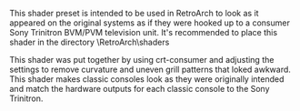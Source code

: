 This shader preset is intended to be used in RetroArch to look as it appeared on the original systems as if they were hooked up to a consumer Sony Trinitron BVM/PVM television unit. It's recommended to place this shader in the directory \RetroArch\shaders

This shader was put together by using crt-consumer and adjusting the settings to remove curvature and uneven grill patterns that loked awkward. This shader makes classic consoles look as they were originally intended and match the hardware outputs for each classic console to the Sony Trinitron.
